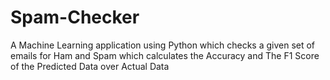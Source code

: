 # Spam-Checker 

A Machine Learning application using Python which checks a given set
of emails for Ham and Spam which calculates the Accuracy and The F1
Score of the Predicted Data over Actual Data
